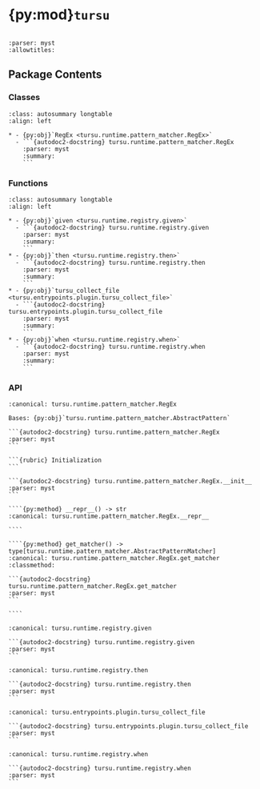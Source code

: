 # {py:mod}`tursu`

```{py:module} tursu
```

```{autodoc2-docstring} tursu
:parser: myst
:allowtitles:
```

## Package Contents

### Classes

````{list-table}
:class: autosummary longtable
:align: left

* - {py:obj}`RegEx <tursu.runtime.pattern_matcher.RegEx>`
  - ```{autodoc2-docstring} tursu.runtime.pattern_matcher.RegEx
    :parser: myst
    :summary:
    ```
````

### Functions

````{list-table}
:class: autosummary longtable
:align: left

* - {py:obj}`given <tursu.runtime.registry.given>`
  - ```{autodoc2-docstring} tursu.runtime.registry.given
    :parser: myst
    :summary:
    ```
* - {py:obj}`then <tursu.runtime.registry.then>`
  - ```{autodoc2-docstring} tursu.runtime.registry.then
    :parser: myst
    :summary:
    ```
* - {py:obj}`tursu_collect_file <tursu.entrypoints.plugin.tursu_collect_file>`
  - ```{autodoc2-docstring} tursu.entrypoints.plugin.tursu_collect_file
    :parser: myst
    :summary:
    ```
* - {py:obj}`when <tursu.runtime.registry.when>`
  - ```{autodoc2-docstring} tursu.runtime.registry.when
    :parser: myst
    :summary:
    ```
````

### API

`````{py:class} RegEx(pattern: str)
:canonical: tursu.runtime.pattern_matcher.RegEx

Bases: {py:obj}`tursu.runtime.pattern_matcher.AbstractPattern`

```{autodoc2-docstring} tursu.runtime.pattern_matcher.RegEx
:parser: myst
```

```{rubric} Initialization
```

```{autodoc2-docstring} tursu.runtime.pattern_matcher.RegEx.__init__
:parser: myst
```

````{py:method} __repr__() -> str
:canonical: tursu.runtime.pattern_matcher.RegEx.__repr__

````

````{py:method} get_matcher() -> type[tursu.runtime.pattern_matcher.AbstractPatternMatcher]
:canonical: tursu.runtime.pattern_matcher.RegEx.get_matcher
:classmethod:

```{autodoc2-docstring} tursu.runtime.pattern_matcher.RegEx.get_matcher
:parser: myst
```

````

`````

````{py:function} given(pattern: str | tursu.runtime.pattern_matcher.AbstractPattern) -> typing.Callable[[tursu.domain.model.steps.Handler], tursu.domain.model.steps.Handler]
:canonical: tursu.runtime.registry.given

```{autodoc2-docstring} tursu.runtime.registry.given
:parser: myst
```
````

````{py:function} then(pattern: str | tursu.runtime.pattern_matcher.AbstractPattern) -> typing.Callable[[tursu.domain.model.steps.Handler], tursu.domain.model.steps.Handler]
:canonical: tursu.runtime.registry.then

```{autodoc2-docstring} tursu.runtime.registry.then
:parser: myst
```
````

````{py:function} tursu_collect_file() -> None
:canonical: tursu.entrypoints.plugin.tursu_collect_file

```{autodoc2-docstring} tursu.entrypoints.plugin.tursu_collect_file
:parser: myst
```
````

````{py:function} when(pattern: str | tursu.runtime.pattern_matcher.AbstractPattern) -> typing.Callable[[tursu.domain.model.steps.Handler], tursu.domain.model.steps.Handler]
:canonical: tursu.runtime.registry.when

```{autodoc2-docstring} tursu.runtime.registry.when
:parser: myst
```
````
